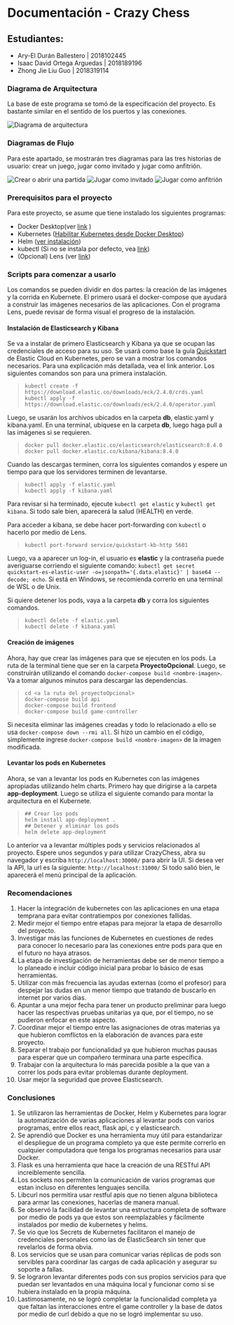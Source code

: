 # Documentación - Crazy Chess

## Estudiantes:

- Ary-El Durán Ballestero | 2018102445
- Isaac David Ortega Arguedas | 2018189196
- Zhong Jie Liu Guo | 2018319114

### Diagrama de Arquitectura

La base de este programa se tomó de la especificación del proyecto. Es bastante similar en el sentido de los puertos y las conexiones.

![Diagrama de arquitectura](./assets/Arquitectura.png)

### Diagramas de Flujo

Para este apartado, se mostrarán tres diagramas para las tres historias de usuario: crear un juego, jugar como invitado y jugar como anfitrión.

![Crear o abrir una partida](./assets/flujo_crear.png)
![Jugar como invitado](./assets/Flujo_invitado.png)
![Jugar como anfitrión](./assets/flujo_anfitrion.png)

### Prerequisitos para el proyecto

Para este proyecto, se asume que tiene instalado los siguientes programas:

- Docker Desktop(ver [link](https://www.docker.com/) )
- Kubernetes ([Habilitar Kubernetes desde Docker Desktop](https://docs.docker.com/desktop/kubernetes/))
- Helm ([ver instalación](https://helm.sh/docs/intro/install/))
- kubectl (Si no se instala por defecto, vea [link](https://kubernetes.io/docs/tasks/tools/))
- (Opcional) Lens (ver [link](https://k8slens.dev/))

### Scripts para comenzar a usarlo

Los comandos se pueden dividir en dos partes: la creación de las imágenes y la corrida en Kubernete. El primero usará el docker-compose que ayudará a construir las imágenes necesarios de las aplicaciones. Con el programa Lens, puede revisar de forma visual el progreso de la instalación.

#### Instalación de Elasticsearch y Kibana

Se va a instalar de primero Elasticsearch y Kibana ya que se ocupan las credenciales de acceso para su uso. Se usará como base la guía [Quickstart](https://www.elastic.co/guide/en/cloud-on-k8s/current/k8s-quickstart.html) de Elastic Cloud en Kubernetes, pero se van a mostrar los comandos necesarios. Para una explicación más detallada, vea el link anterior. Los siguientes comandos son para una primera instalación.

> `kubectl create -f https://download.elastic.co/downloads/eck/2.4.0/crds.yaml` \
> `kubectl apply -f https://download.elastic.co/downloads/eck/2.4.0/operator.yaml`

Luego, se usarán los archivos ubicados en la carpeta **db**, elastic.yaml y kibana.yaml. En una terminal, ubíquese en la carpeta **db**, luego haga pull a las imágenes si se requieren.

> `docker pull docker.elastic.co/elasticsearch/elasticsearch:8.4.0` \
> `docker pull docker.elastic.co/kibana/kibana:8.4.0`

Cuando las descargas terminen, corra los siguientes comandos y espere un tiempo para que los servidores terminen de levantarse.

> `kubectl apply -f elastic.yaml` \
> `kubectl apply -f kibana.yaml`

Para revisar si ha terminado, ejecute `kubectl get elastic` y `kubectl get kibana`. Si todo sale bien, aparecerá la salud (HEALTH) en verde.

Para acceder a kibana, se debe hacer port-forwarding con `kubectl` o hacerlo por medio de Lens.

> `kubectl port-forward service/quickstart-kb-http 5601`

Luego, va a aparecer un log-in, el usuario es **elastic** y la contraseña puede averiguarse corriendo el siguiente comando: `kubectl get secret quickstart-es-elastic-user -o=jsonpath='{.data.elastic}' | base64 --decode; echo`. Si está en Windows, se recomienda correrlo en una terminal de WSL o de Unix.

Si quiere detener los pods, vaya a la carpeta **db** y corra los siguientes comandos.

> `kubectl delete -f elastic.yaml` \
> `kubectl delete -f kibana.yaml`

#### Creación de imágenes

Ahora, hay que crear las imágenes para que se ejecuten en los pods. La ruta de la terminal tiene que ser en la carpeta **ProyectoOpcional**. Luego, se construirán utilizando el comando `docker-compose build <nombre-imagen>`. Va a tomar algunos minutos para descargar las dependencias.

> `cd <a la ruta del proyectoOpcional>` \
> `docker-compose build api` \
> `docker-compose build frontend` \
> `docker-compose build game-controller`

Si necesita eliminar las imágenes creadas y todo lo relacionado a ello se usa `docker-compose down --rmi all`. Si hizo un cambio en el código, simplemente ingrese `docker-compose build <nombre-imagen>` de la imagen modificada.

#### Levantar los pods en Kubernetes

Ahora, se van a levantar los pods en Kubernetes con las imágenes apropiadas utilizando helm charts. Primero hay que dirigirse a la carpeta **app-deployment**. Luego se utiliza el siguiente comando para montar la arquitectura en el Kubernete.

> `## Crear los pods` \
> `helm install app-deployment .` \
> `## Detener y eliminar los pods` \
> `helm delete app-deployment`

Lo anterior va a levantar múltiples pods y servicios relacionados al proyecto. Espere unos segundos y para utilizar CrazyChess, abra su navegador y escriba `http://localhost:30000/` para abrir la UI. Si desea ver la API, la url es la siguiente: `http://localhost:31000/`
Si todo salió bien, le aparecerá el menú principal de la aplicación.

### Recomendaciones

1. Hacer la integración de kubernetes con las aplicaciones en una etapa temprana para evitar contratiempos por conexiones fallidas.
2. Medir mejor el tiempo entre etapas para mejorar la etapa de desarrollo del proyecto.
3. Investigar más las funciones de Kubernetes en cuestiones de redes para conocer lo necesario para las conexiones entre pods para que en el futuro no haya atrasos.
4. La etapa de investigación de herramientas debe ser de menor tiempo a lo planeado e incluir código inicial para probar lo básico de esas herramientas.
5. Utilizar con más frecuencia las ayudas externas (como el profesor) para despejar las dudas en un menor tiempo que tratando de buscarlo en internet por varios días.
6. Apuntar a una mejor fecha para tener un producto preliminar para luego hacer las respectivas pruebas unitarias ya que, por el tiempo, no se pudieron enfocar en este aspecto.
7. Coordinar mejor el tiempo entre las asignaciones de otras materias ya que hubieron comflictos en la elaboración de avances para este proyecto.
8. Separar el trabajo por funcionalidad ya que hubieron muchas pausas para esperar que un compañero terminara una parte específica.
9. Trabajar con la arquitectura lo más parecida posible a la que van a correr los pods para evitar problemas durante deployment.
10. Usar mejor la seguridad que provee Elasticsearch.

### Conclusiones

1. Se utilizaron las herramientas de Docker, Helm y Kubernetes para lograr la automatización de varias aplicaciones al levantar pods con varios programas, entre ellos react, flask api, c y elasticsearch.
2. Se aprendió que Docker es una herramienta muy útil para estandarizar el despliegue de un programa completo ya que este permite correrlo en cualquier computadora que tenga los programas necesarios para usar Docker.
3. Flask es una herramienta que hace la creación de una RESTful API increiblemente sencilla.
4. Los sockets nos permiten la comunicación de varios programas que estan incluso en diferentes lenguajes sencilla.
5. Libcurl nos permitira usar restful apis que no tienen alguna biblioteca para armar las conexiones, hacerlas de manera manual.
6. Se observó la facilidad de levantar una estructura completa de software por medio de pods ya que estos son reemplazables y fácilmente instalados por medio de kubernetes y helms. 
7. Se vio que los Secrets de Kubernetes facilitaron el manejo de credenciales personales como las de ElasticSearch sin tener que revelarlos de forma obvia.
8. Los servicios que se usan para comunicar varias réplicas de pods son servibles para coordinar las cargas de cada aplicación y asegurar su soporte a fallas.
9. Se lograron levantar diferentes pods con sus propios servicios para que puedan ser levantados en una máquina local y funcionar como si se hubiera instalado en la propia máquina.
10. Lastimosamente, no se logró completar la funcionalidad completa ya que faltan las interacciones entre el game controller y la base de datos por medio de curl debido a que no se logró implementar su uso.
